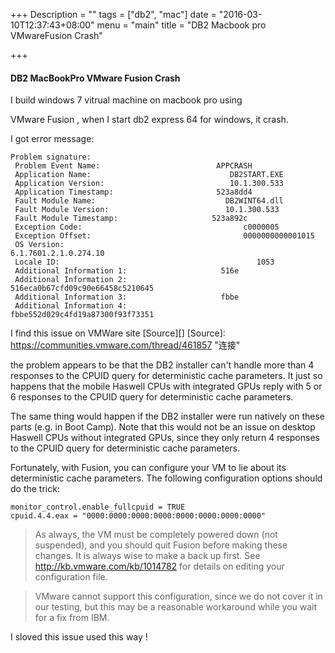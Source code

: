 +++
Description = ""
tags = ["db2", "mac"]
date = "2016-03-10T12:37:43+08:00"
menu = "main"
title = "DB2 Macbook pro VMwareFusion Crash"

+++


#### DB2 MacBookPro VMware Fusion Crash

 I build windows 7 vitrual machine on macbook pro using
 
 VMware Fusion ,<!--more--> when I start db2 express 64 for windows, it crash.
 
 I got error message:
 
 ```
 Problem signature:
  Problem Event Name:                          APPCRASH
  Application Name:                               DB2START.EXE
  Application Version:                            10.1.300.533
  Application Timestamp:                       523a8dd4
  Fault Module Name:                             DB2WINT64.dll
  Fault Module Version:                          10.1.300.533
  Fault Module Timestamp:                     523a892c
  Exception Code:                                    c0000005
  Exception Offset:                                  0000000000001015
  OS Version:                                           6.1.7601.2.1.0.274.10
  Locale ID:                                            1053
  Additional Information 1:                     516e
  Additional Information 2:                     516eca0b67cfd09c90e66458c5210645
  Additional Information 3:                     fbbe
  Additional Information 4:                     fbbe552d029c4fd19a87300f93f73351
  ```
  
  I find this issue on VMWare site [Source][]
  [Source]: https://communities.vmware.com/thread/461857
 "连接"   
  
 
  
  the problem appears to be that the DB2 installer can't handle more than 4 responses to the CPUID query for deterministic cache parameters.  It just so happens that the mobile Haswell CPUs with integrated GPUs reply with 5 or 6 responses to the CPUID query for deterministic cache parameters.
 
  The same thing would happen if the DB2 installer were run natively on these parts (e.g. in Boot Camp).  Note that this would not be an issue on desktop Haswell CPUs without integrated GPUs, since they only return 4 responses to the CPUID query for deterministic cache parameters.
 
  Fortunately, with Fusion, you can configure your VM to lie about its deterministic cache parameters.  The following configuration options should do the trick:
 
``` 
monitor_control.enable_fullcpuid = TRUE
cpuid.4.4.eax = "0000:0000:0000:0000:0000:0000:0000:0000"
```
 >As always, the VM must be completely powered down (not suspended), and you should quit Fusion before making these changes.  It is always wise to make a back up first. See http://kb.vmware.com/kb/1014782 for details on editing your configuration file.
 
>VMware cannot support this configuration, since we do not cover it in our testing, but this may be a reasonable workaround while you wait for a fix from IBM.
  
 I sloved this issue used this way !
